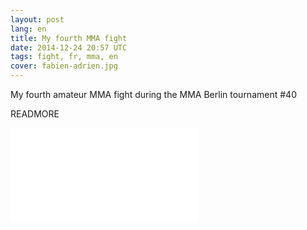 ```yaml
---
layout: post
lang: en
title: My fourth MMA fight
date: 2014-12-24 20:57 UTC
tags: fight, fr, mma, en
cover: fabien-adrien.jpg
---
```

My fourth amateur MMA fight during the MMA Berlin tournament #40

READMORE

<div class="video">
<iframe src="//www.youtube.com/embed/uvAPuL9XCX4" frameborder="0" allowfullscreen></iframe>
</div>